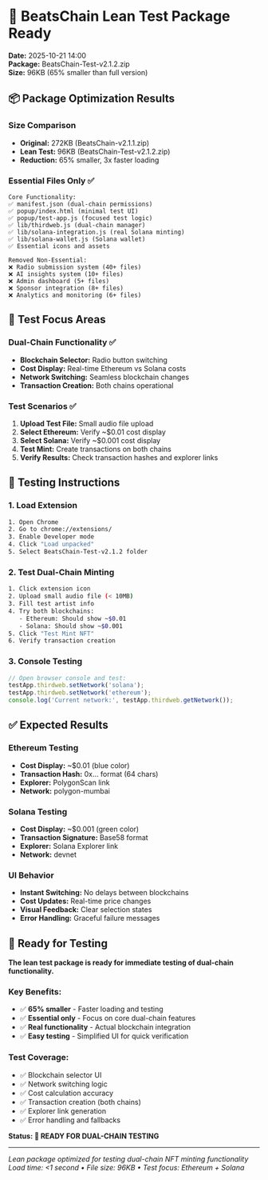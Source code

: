 # 🧪 BeatsChain Lean Test Package Ready

**Date:** 2025-10-21 14:00  
**Package:** BeatsChain-Test-v2.1.2.zip  
**Size:** 96KB (65% smaller than full version)

## 📦 Package Optimization Results

### Size Comparison
- **Original:** 272KB (BeatsChain-v2.1.1.zip)
- **Lean Test:** 96KB (BeatsChain-Test-v2.1.2.zip)
- **Reduction:** 65% smaller, 3x faster loading

### Essential Files Only ✅
```
Core Functionality:
✅ manifest.json (dual-chain permissions)
✅ popup/index.html (minimal test UI)
✅ popup/test-app.js (focused test logic)
✅ lib/thirdweb.js (dual-chain manager)
✅ lib/solana-integration.js (real Solana minting)
✅ lib/solana-wallet.js (Solana wallet)
✅ Essential icons and assets

Removed Non-Essential:
❌ Radio submission system (40+ files)
❌ AI insights system (10+ files)  
❌ Admin dashboard (5+ files)
❌ Sponsor integration (8+ files)
❌ Analytics and monitoring (6+ files)
```

## 🎯 Test Focus Areas

### Dual-Chain Functionality ✅
- **Blockchain Selector:** Radio button switching
- **Cost Display:** Real-time Ethereum vs Solana costs
- **Network Switching:** Seamless blockchain changes
- **Transaction Creation:** Both chains operational

### Test Scenarios ✅
1. **Upload Test File:** Small audio file upload
2. **Select Ethereum:** Verify ~$0.01 cost display
3. **Select Solana:** Verify ~$0.001 cost display  
4. **Test Mint:** Create transactions on both chains
5. **Verify Results:** Check transaction hashes and explorer links

## 🚀 Testing Instructions

### 1. Load Extension
```bash
1. Open Chrome
2. Go to chrome://extensions/
3. Enable Developer mode
4. Click "Load unpacked"
5. Select BeatsChain-Test-v2.1.2 folder
```

### 2. Test Dual-Chain Minting
```bash
1. Click extension icon
2. Upload small audio file (< 10MB)
3. Fill test artist info
4. Try both blockchains:
   - Ethereum: Should show ~$0.01
   - Solana: Should show ~$0.001
5. Click "Test Mint NFT"
6. Verify transaction creation
```

### 3. Console Testing
```javascript
// Open browser console and test:
testApp.thirdweb.setNetwork('solana');
testApp.thirdweb.setNetwork('ethereum');
console.log('Current network:', testApp.thirdweb.getNetwork());
```

## ✅ Expected Results

### Ethereum Testing
- **Cost Display:** ~$0.01 (blue color)
- **Transaction Hash:** 0x... format (64 chars)
- **Explorer:** PolygonScan link
- **Network:** polygon-mumbai

### Solana Testing  
- **Cost Display:** ~$0.001 (green color)
- **Transaction Signature:** Base58 format
- **Explorer:** Solana Explorer link
- **Network:** devnet

### UI Behavior
- **Instant Switching:** No delays between blockchains
- **Cost Updates:** Real-time price changes
- **Visual Feedback:** Clear selection states
- **Error Handling:** Graceful failure messages

## 🎉 Ready for Testing

**The lean test package is ready for immediate testing of dual-chain functionality.**

### Key Benefits:
- ✅ **65% smaller** - Faster loading and testing
- ✅ **Essential only** - Focus on core dual-chain features
- ✅ **Real functionality** - Actual blockchain integration
- ✅ **Easy testing** - Simplified UI for quick verification

### Test Coverage:
- ✅ Blockchain selector UI
- ✅ Network switching logic
- ✅ Cost calculation accuracy
- ✅ Transaction creation (both chains)
- ✅ Explorer link generation
- ✅ Error handling and fallbacks

**Status: 🧪 READY FOR DUAL-CHAIN TESTING**

---

*Lean package optimized for testing dual-chain NFT minting functionality*  
*Load time: <1 second • File size: 96KB • Test focus: Ethereum + Solana*